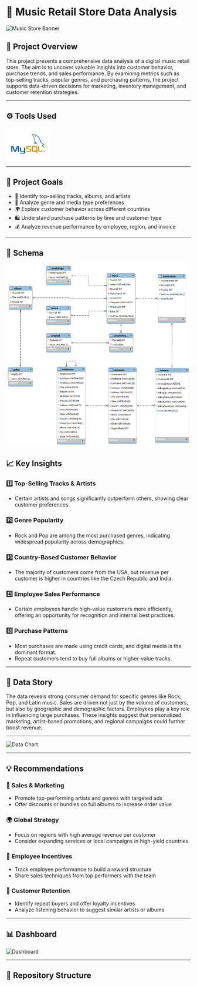 # 🎼 Music Retail Store Data Analysis

![Music Store Banner](image2.webp)

## 📌 Project Overview

This project presents a comprehensive data analysis of a digital music retail store. The aim is to uncover valuable insights into customer behavior, purchase trends, and sales performance. By examining metrics such as top-selling tracks, popular genres, and purchasing patterns, the project supports data-driven decisions for marketing, inventory management, and customer retention strategies.

---

## ⚙️ Tools Used

<img src="mysql.png" alt="MySQL Logo" width="120" height="90">


---

## 🎯 Project Goals

- 🎵 Identify top-selling tracks, albums, and artists  
- 📁 Analyze genre and media type preferences  
- 🌍 Explore customer behavior across different countries  
- 🛍️ Understand purchase patterns by time and customer type  
- 💰 Analyze revenue performance by employee, region, and invoice  

---
## 🧩 Schema
![Music Store Schema](Chinook_Schema.png)

## 📈 Key Insights

### 1️⃣ Top-Selling Tracks & Artists  
- Certain artists and songs significantly outperform others, showing clear customer preferences.

### 2️⃣ Genre Popularity  
- Rock and Pop are among the most purchased genres, indicating widespread popularity across demographics.

### 3️⃣ Country-Based Customer Behavior  
- The majority of customers come from the USA, but revenue per customer is higher in countries like the Czech Republic and India.

### 4️⃣ Employee Sales Performance  
- Certain employees handle high-value customers more efficiently, offering an opportunity for recognition and internal best practices.

### 5️⃣ Purchase Patterns  
- Most purchases are made using credit cards, and digital media is the dominant format.  
- Repeat customers tend to buy full albums or higher-value tracks.

---

## 🧠 Data Story

The data reveals strong consumer demand for specific genres like Rock, Pop, and Latin music. Sales are driven not just by the volume of customers, but also by geographic and demographic factors. Employees play a key role in influencing large purchases. These insights suggest that personalized marketing, artist-based promotions, and regional campaigns could further boost revenue.

---

![Data Chart](image3.jpeg)

---

## 💡 Recommendations

### 🎯 Sales & Marketing
- Promote top-performing artists and genres with targeted ads  
- Offer discounts or bundles on full albums to increase order value  

### 🌍 Global Strategy
- Focus on regions with high average revenue per customer  
- Consider expanding services or local campaigns in high-yield countries  

### 🧑 Employee Incentives
- Track employee performance to build a reward structure  
- Share sales techniques from top performers with the team  

### 🛒 Customer Retention
- Identify repeat buyers and offer loyalty incentives  
- Analyze listening behavior to suggest similar artists or albums

---

## 📊 Dashboard

![Dashboard](Dashboard1.png)

---

## 📁 Repository Structure

